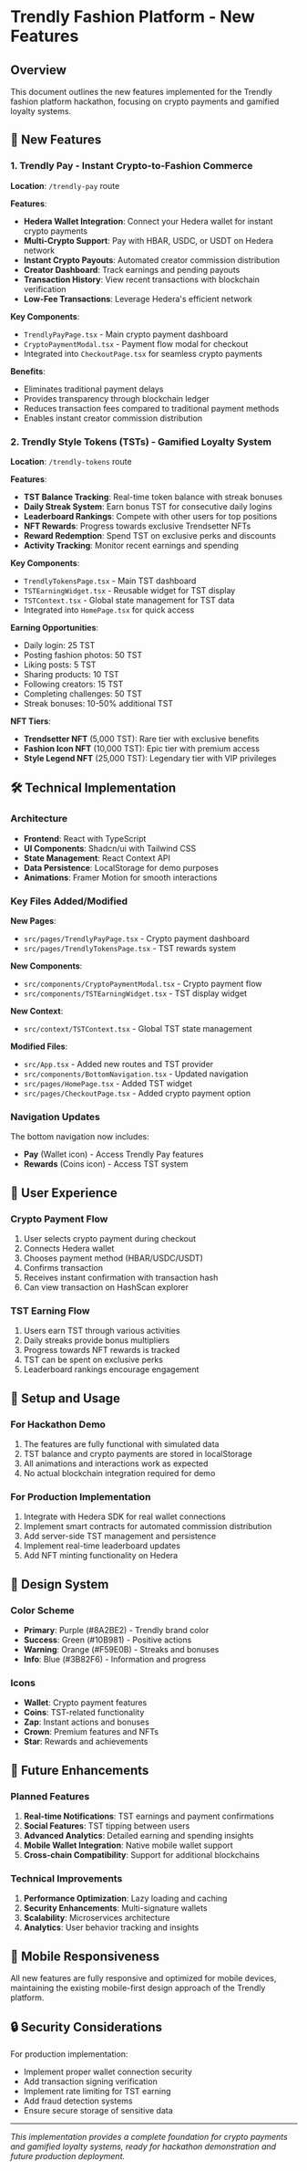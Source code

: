 # Trendly Fashion Platform - New Features

## Overview
This document outlines the new features implemented for the Trendly fashion platform hackathon, focusing on crypto payments and gamified loyalty systems.

## 🚀 New Features

### 1. Trendly Pay - Instant Crypto-to-Fashion Commerce

**Location**: `/trendly-pay` route

**Features**:
- **Hedera Wallet Integration**: Connect your Hedera wallet for instant crypto payments
- **Multi-Crypto Support**: Pay with HBAR, USDC, or USDT on Hedera network
- **Instant Crypto Payouts**: Automated creator commission distribution
- **Creator Dashboard**: Track earnings and pending payouts
- **Transaction History**: View recent transactions with blockchain verification
- **Low-Fee Transactions**: Leverage Hedera's efficient network

**Key Components**:
- `TrendlyPayPage.tsx` - Main crypto payment dashboard
- `CryptoPaymentModal.tsx` - Payment flow modal for checkout
- Integrated into `CheckoutPage.tsx` for seamless crypto payments

**Benefits**:
- Eliminates traditional payment delays
- Provides transparency through blockchain ledger
- Reduces transaction fees compared to traditional payment methods
- Enables instant creator commission distribution

### 2. Trendly Style Tokens (TSTs) - Gamified Loyalty System

**Location**: `/trendly-tokens` route

**Features**:
- **TST Balance Tracking**: Real-time token balance with streak bonuses
- **Daily Streak System**: Earn bonus TST for consecutive daily logins
- **Leaderboard Rankings**: Compete with other users for top positions
- **NFT Rewards**: Progress towards exclusive Trendsetter NFTs
- **Reward Redemption**: Spend TST on exclusive perks and discounts
- **Activity Tracking**: Monitor recent earnings and spending

**Key Components**:
- `TrendlyTokensPage.tsx` - Main TST dashboard
- `TSTEarningWidget.tsx` - Reusable widget for TST display
- `TSTContext.tsx` - Global state management for TST data
- Integrated into `HomePage.tsx` for quick access

**Earning Opportunities**:
- Daily login: 25 TST
- Posting fashion photos: 50 TST
- Liking posts: 5 TST
- Sharing products: 10 TST
- Following creators: 15 TST
- Completing challenges: 50 TST
- Streak bonuses: 10-50% additional TST

**NFT Tiers**:
- **Trendsetter NFT** (5,000 TST): Rare tier with exclusive benefits
- **Fashion Icon NFT** (10,000 TST): Epic tier with premium access
- **Style Legend NFT** (25,000 TST): Legendary tier with VIP privileges

## 🛠 Technical Implementation

### Architecture
- **Frontend**: React with TypeScript
- **UI Components**: Shadcn/ui with Tailwind CSS
- **State Management**: React Context API
- **Data Persistence**: LocalStorage for demo purposes
- **Animations**: Framer Motion for smooth interactions

### Key Files Added/Modified

**New Pages**:
- `src/pages/TrendlyPayPage.tsx` - Crypto payment dashboard
- `src/pages/TrendlyTokensPage.tsx` - TST rewards system

**New Components**:
- `src/components/CryptoPaymentModal.tsx` - Crypto payment flow
- `src/components/TSTEarningWidget.tsx` - TST display widget

**New Context**:
- `src/context/TSTContext.tsx` - Global TST state management

**Modified Files**:
- `src/App.tsx` - Added new routes and TST provider
- `src/components/BottomNavigation.tsx` - Updated navigation
- `src/pages/HomePage.tsx` - Added TST widget
- `src/pages/CheckoutPage.tsx` - Added crypto payment option

### Navigation Updates
The bottom navigation now includes:
- **Pay** (Wallet icon) - Access Trendly Pay features
- **Rewards** (Coins icon) - Access TST system

## 🎯 User Experience

### Crypto Payment Flow
1. User selects crypto payment during checkout
2. Connects Hedera wallet
3. Chooses payment method (HBAR/USDC/USDT)
4. Confirms transaction
5. Receives instant confirmation with transaction hash
6. Can view transaction on HashScan explorer

### TST Earning Flow
1. Users earn TST through various activities
2. Daily streaks provide bonus multipliers
3. Progress towards NFT rewards is tracked
4. TST can be spent on exclusive perks
5. Leaderboard rankings encourage engagement

## 🔧 Setup and Usage

### For Hackathon Demo
1. The features are fully functional with simulated data
2. TST balance and crypto payments are stored in localStorage
3. All animations and interactions work as expected
4. No actual blockchain integration required for demo

### For Production Implementation
1. Integrate with Hedera SDK for real wallet connections
2. Implement smart contracts for automated commission distribution
3. Add server-side TST management and persistence
4. Implement real-time leaderboard updates
5. Add NFT minting functionality on Hedera

## 🎨 Design System

### Color Scheme
- **Primary**: Purple (#8A2BE2) - Trendly brand color
- **Success**: Green (#10B981) - Positive actions
- **Warning**: Orange (#F59E0B) - Streaks and bonuses
- **Info**: Blue (#3B82F6) - Information and progress

### Icons
- **Wallet**: Crypto payment features
- **Coins**: TST-related functionality
- **Zap**: Instant actions and bonuses
- **Crown**: Premium features and NFTs
- **Star**: Rewards and achievements

## 🚀 Future Enhancements

### Planned Features
1. **Real-time Notifications**: TST earnings and payment confirmations
2. **Social Features**: TST tipping between users
3. **Advanced Analytics**: Detailed earning and spending insights
4. **Mobile Wallet Integration**: Native mobile wallet support
5. **Cross-chain Compatibility**: Support for additional blockchains

### Technical Improvements
1. **Performance Optimization**: Lazy loading and caching
2. **Security Enhancements**: Multi-signature wallets
3. **Scalability**: Microservices architecture
4. **Analytics**: User behavior tracking and insights

## 📱 Mobile Responsiveness

All new features are fully responsive and optimized for mobile devices, maintaining the existing mobile-first design approach of the Trendly platform.

## 🔒 Security Considerations

For production implementation:
- Implement proper wallet connection security
- Add transaction signing verification
- Implement rate limiting for TST earning
- Add fraud detection systems
- Ensure secure storage of sensitive data

---

*This implementation provides a complete foundation for crypto payments and gamified loyalty systems, ready for hackathon demonstration and future production deployment.*
